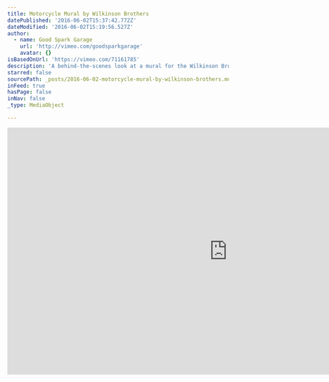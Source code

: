 ```yaml
---
title: Motorcycle Mural by Wilkinson Brothers
datePublished: '2016-06-02T15:37:42.772Z'
dateModified: '2016-06-02T15:19:56.527Z'
author:
  - name: Good Spark Garage
    url: 'http://vimeo.com/goodsparkgarage'
    avatar: {}
isBasedOnUrl: 'https://vimeo.com/71161785'
description: 'A behind-the-scenes look at a mural for the Wilkinson Bros design studio, featuring an illustrative spin on a 1913 Indian board track racer (inspired by the Deus Ex Machina poster seen here): http://shop.au.deuscustoms.com/collections/posters/products/the-indians-v2 The goal was to create a warehouse vibe with the horizontal slats (and not paint the existing tongue-n-groove paneling).'
starred: false
sourcePath: _posts/2016-06-02-motorcycle-mural-by-wilkinson-brothers.md
inFeed: true
hasPage: false
inNav: false
_type: MediaObject

---
```

<iframe src="https://cdn.embedly.com/widgets/media.html?src=https%3A%2F%2Fplayer.vimeo.com%2Fvideo%2F71161785&amp;url=https%3A%2F%2Fvimeo.com%2F71161785&amp;image=http%3A%2F%2Fi.vimeocdn.com%2Fvideo%2F454713170_1280.jpg&amp;key=b7d04c9b404c499eba89ee7072e1c4f7&amp;type=text%2Fhtml&amp;schema=vimeo" width="1000" height="563" scrolling="no" frameborder="0" allowfullscreen="" style=""></iframe>